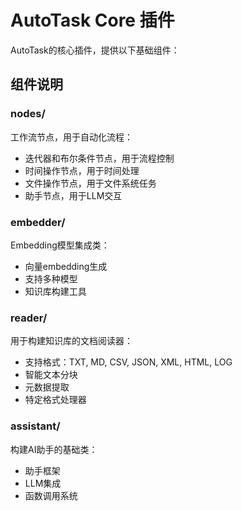 # AutoTask Core 插件

AutoTask的核心插件，提供以下基础组件：

## 组件说明

### nodes/
工作流节点，用于自动化流程：
- 迭代器和布尔条件节点，用于流程控制
- 时间操作节点，用于时间处理
- 文件操作节点，用于文件系统任务
- 助手节点，用于LLM交互

### embedder/
Embedding模型集成类：
- 向量embedding生成
- 支持多种模型
- 知识库构建工具

### reader/
用于构建知识库的文档阅读器：
- 支持格式：TXT, MD, CSV, JSON, XML, HTML, LOG
- 智能文本分块
- 元数据提取
- 特定格式处理器

### assistant/
构建AI助手的基础类：
- 助手框架
- LLM集成
- 函数调用系统



